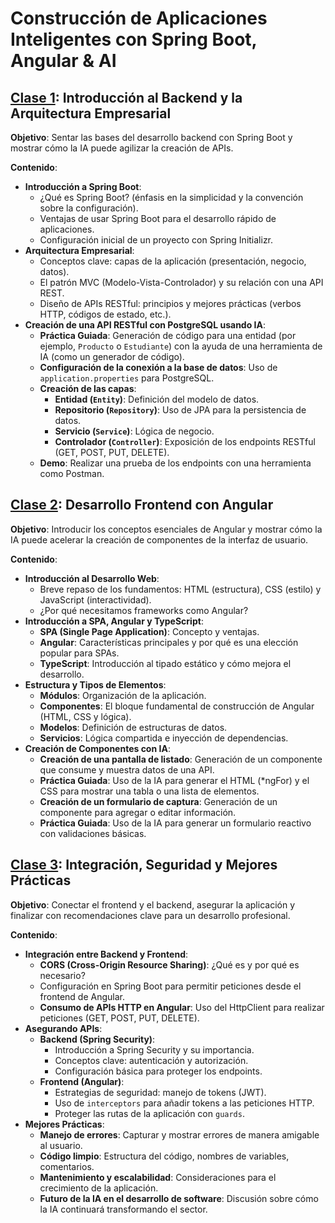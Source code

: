 # Construcción de Aplicaciones Inteligentes con Spring Boot, Angular & AI

## [Clase 1](Clase1.md): Introducción al Backend y la Arquitectura Empresarial

**Objetivo**: Sentar las bases del desarrollo backend con Spring Boot y mostrar cómo la IA puede agilizar la creación de APIs.

**Contenido**:

- **Introducción a Spring Boot**:
  - ¿Qué es Spring Boot? (énfasis en la simplicidad y la convención sobre la configuración).
  - Ventajas de usar Spring Boot para el desarrollo rápido de aplicaciones.
  - Configuración inicial de un proyecto con Spring Initializr.
- **Arquitectura Empresarial**:
  - Conceptos clave: capas de la aplicación (presentación, negocio, datos).
  - El patrón MVC (Modelo-Vista-Controlador) y su relación con una API REST.
  - Diseño de APIs RESTful: principios y mejores prácticas (verbos HTTP, códigos de estado, etc.).
- **Creación de una API RESTful con PostgreSQL usando IA**:
  - **Práctica Guiada**: Generación de código para una entidad (por ejemplo, `Producto` o `Estudiante`) con la ayuda de una herramienta de IA (como un generador de código).
  - **Configuración de la conexión a la base de datos**: Uso de `application.properties` para PostgreSQL.
  - **Creación de las capas**:
    - **Entidad (`Entity`)**: Definición del modelo de datos.
    - **Repositorio (`Repository`)**: Uso de JPA para la persistencia de datos.
    - **Servicio (`Service`)**: Lógica de negocio.
    - **Controlador (`Controller`)**: Exposición de los endpoints RESTful (GET, POST, PUT, DELETE).
  - **Demo**: Realizar una prueba de los endpoints con una herramienta como Postman.

## [Clase 2](Clase2.md): Desarrollo Frontend con Angular

**Objetivo**: Introducir los conceptos esenciales de Angular y mostrar cómo la IA puede acelerar la creación de componentes de la interfaz de usuario.

**Contenido**:

- **Introducción al Desarrollo Web**:
  - Breve repaso de los fundamentos: HTML (estructura), CSS (estilo) y JavaScript (interactividad).
  - ¿Por qué necesitamos frameworks como Angular?
- **Introducción a SPA, Angular y TypeScript**:
  - **SPA (Single Page Application)**: Concepto y ventajas.
  - **Angular**: Características principales y por qué es una elección popular para SPAs.
  - **TypeScript**: Introducción al tipado estático y cómo mejora el desarrollo.
- **Estructura y Tipos de Elementos**:
  - **Módulos**: Organización de la aplicación.
  - **Componentes**: El bloque fundamental de construcción de Angular (HTML, CSS y lógica).
  - **Modelos**: Definición de estructuras de datos.
  - **Servicios**: Lógica compartida e inyección de dependencias.
- **Creación de Componentes con IA**:
  - **Creación de una pantalla de listado**: Generación de un componente que consume y muestra datos de una API.
  - **Práctica Guiada**: Uso de la IA para generar el HTML (*ngFor) y el CSS para mostrar una tabla o una lista de elementos.
  - **Creación de un formulario de captura**: Generación de un componente para agregar o editar información.
  - **Práctica Guiada**: Uso de la IA para generar un formulario reactivo con validaciones básicas.

## [Clase 3](Clase3.md): Integración, Seguridad y Mejores Prácticas

**Objetivo**: Conectar el frontend y el backend, asegurar la aplicación y finalizar con recomendaciones clave para un desarrollo profesional.

**Contenido**:

- **Integración entre Backend y Frontend**:
  - **CORS (Cross-Origin Resource Sharing)**: ¿Qué es y por qué es necesario?
  - Configuración en Spring Boot para permitir peticiones desde el frontend de Angular.
  - **Consumo de APIs HTTP en Angular**: Uso del HttpClient para realizar peticiones (GET, POST, PUT, DELETE).
- **Asegurando APIs**:
  - **Backend (Spring Security)**:
    - Introducción a Spring Security y su importancia.
    - Conceptos clave: autenticación y autorización.
    - Configuración básica para proteger los endpoints.
  - **Frontend (Angular)**:
    - Estrategias de seguridad: manejo de tokens (JWT).
    - Uso de `interceptors` para añadir tokens a las peticiones HTTP.
    - Proteger las rutas de la aplicación con `guards`.
- **Mejores Prácticas**:
  - **Manejo de errores**: Capturar y mostrar errores de manera amigable al usuario.
  - **Código limpio**: Estructura del código, nombres de variables, comentarios.
  - **Mantenimiento y escalabilidad**: Consideraciones para el crecimiento de la aplicación.
  - **Futuro de la IA en el desarrollo de software**: Discusión sobre cómo la IA continuará transformando el sector.
